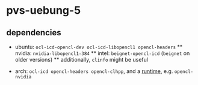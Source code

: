 # pvs-uebung-5

## dependencies

* ubuntu: `ocl-icd-opencl-dev ocl-icd-libopencl1 opencl-headers`
** nvidia: `nvidia-libopencl1-384`
** intel: `beignet-opencl-icd` (`beignet` on older versions)
** additionally, `clinfo` might be useful

* arch: `ocl-icd opencl-headers opencl-clhpp`, and a
[runtime](https://wiki.archlinux.org/index.php/GPGPU#OpenCL_Runtime),
e.g. `opencl-nvidia`
